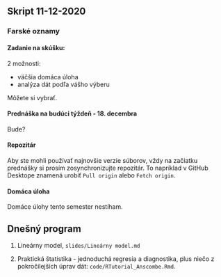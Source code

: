## Skript 11-12-2020

### Farské oznamy

#### Zadanie na skúšku:

2 možnosti:

- väčšia domáca úloha
- analýza dát podľa vášho výberu

Môžete si vybrať.

#### Prednáška na budúci týždeň - 18. decembra

Bude?

#### Repozitár

Aby ste mohli používať najnovšie verzie súborov, vždy na začiatku prednášky si prosím zosynchronizujte repozitár. To napríklad v GitHub Desktope znamená urobiť `Pull origin` alebo  `Fetch origin`.

#### Domáca úloha

Domáce úlohy tento semester nestíham. 


## Dnešný program

1. Lineárny model, `slides/Lineárny model.md`

2. Praktická štatistika - jednoduchá regresia a diagnostika, plus niečo z pokročilejších úprav dát: `code/RTutorial_Anscombe.Rmd`.




